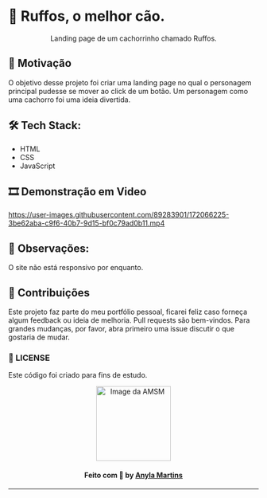 # 🚀 Ruffos, o melhor cão.
<p align="center">Landing page de um cachorrinho chamado Ruffos.<p>


## 🗿 Motivação
O objetivo desse projeto foi criar uma landing page no qual o personagem principal pudesse se mover ao click de um botão. Um personagem como uma cachorro foi uma ideia divertida.


## 🛠 Tech Stack:
- HTML
- CSS
- JavaScript


## 🎞 Demonstração em Video
https://user-images.githubusercontent.com/89283901/172066225-3be62aba-c9f6-40b7-9d15-bf0c79ad0b11.mp4


## 🧨 Observações:
O site não está responsivo por enquanto.


## 🤝 Contribuições
Este projeto faz parte do meu portfólio pessoal, ficarei feliz caso forneça algum feedback ou ideia de melhoria.
  Pull requests são bem-vindos. Para grandes mudanças, por favor, abra primeiro uma issue discutir o que gostaria de mudar.


### 📑 LICENSE
Este código foi criado para fins de estudo.

<div align="center">
<a href="https://github.com/amsmartins">
<img src="https://avatars.githubusercontent.com/u/89283901?v=4" width="150px;" alt="Image da AMSM" />
</a> 
</div>	
<h4 align="center">
   Feito com 💙 by <a href="https://www.linkedin.com/in/amsmartins/" target="_blank">Anyla Martins</a>
</h4><hr>

